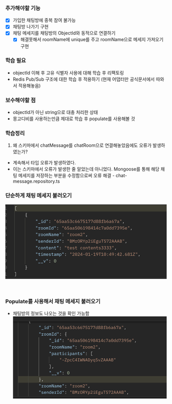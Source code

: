 ### 추가해야할 기능
- [x] 가입한 채팅방에 중복 참여 불가능
- [x] 채팅방 나가기 구현
- [x] 채팅 메세지를 채팅방의 ObjectId와 동적으로 연결하기
  - [x] 해결못해서 roomName에 unique를 주고 roomName으로 메세지 가져오기 구현

### 학습 필요
- objectId 이해 후 고유 식별자 사용에 대해 학습 후 리팩토링
- Redis Pub/Sub 구조에 대한 학습 후 적용하기 (현재 어댑터만 공식문서에서 따와서 적용해놓음)


### 보수해야할 점
- objectId가 아닌 string으로 대충 처리한 상태
- 몽고디비를 사용하는만큼 제대로 학습 후 populate를 사용해볼 것

### 학습정리
1. 왜 스키마에서 chatMessage를 chatRoom으로 연결해놓았음에도 오류가 발생하였는가?
  - 계속해서 타입 오류가 발생하였다.
  - 이는 스키마에서 오류가 발생한 줄 알았는데 아니었다. Mongoose를 통해 해당 채팅 메세지를 저장하는 부분을 수정함으로써 오류 해결 - chat-message.repository.ts


### 단순하게 채팅 메세지 불러오기
![Alt text](just-chatMessage.png)

<br />

### Populate를 사용해서 채팅 메세지 불러오기
- 채팅방의 정보도 나오는 것을 확인 가능함
![Alt text](populate-chatMessage.png)